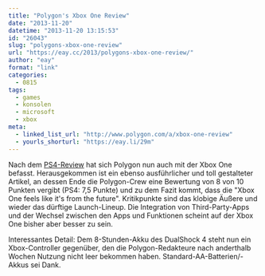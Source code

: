 ```yaml
---
title: "Polygon's Xbox One Review"
date: "2013-11-20"
datetime: "2013-11-20 13:15:53"
id: "26043"
slug: "polygons-xbox-one-review"
url: "https://eay.cc/2013/polygons-xbox-one-review/"
author: "eay"
format: "link"
categories:
  - 0815
tags:
  - games
  - konsolen
  - microsoft
  - xbox
meta:
  - linked_list_url: "http://www.polygon.com/a/xbox-one-review"
  - yourls_shorturl: "https://eay.li/29m"
---
```


Nach dem [PS4-Review](//eay.cc/2013/polygons-playstation-4-review/) hat sich Polygon nun auch mit der Xbox One befasst. Herausgekommen ist ein ebenso ausführlicher und toll gestalteter Artikel, an dessen Ende die Polygon-Crew eine Bewertung von 8 von 10 Punkten vergibt (PS4: 7,5 Punkte) und zu dem Fazit kommt, dass die "Xbox One feels like it's from the future". Kritikpunkte sind das klobige Äußere und wieder das dürftige Launch-Lineup. Die Integration von Third-Party-Apps und der Wechsel zwischen den Apps und Funktionen scheint auf der Xbox One bisher aber besser zu sein.

Interessantes Detail: Dem 8-Stunden-Akku des DualShock 4 steht nun ein Xbox-Controller gegenüber, den die Polygon-Redakteure nach anderthalb Wochen Nutzung nicht leer bekommen haben. Standard-AA-Batterien/-Akkus sei Dank.
